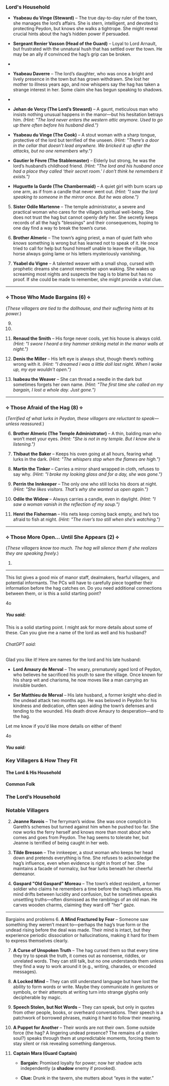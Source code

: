 ### Lord's Household

- **Ysabeau du Vinge (Steward)** – The true day-to-day ruler of the town, she manages the lord’s affairs. She is stern, intelligent, and devoted to protecting Peydon, but knows she walks a tightrope. She might reveal crucial hints about the hag’s hidden power if persuaded.
- **Sergeant Renier Vasson (Head of the Guard)** – Loyal to Lord Arnault, but frustrated with the unnatural hush that has settled over the town. He may be an ally if convinced the hag’s grip can be broken.
- 
- **Ysabeau Daverre** – The lord’s daughter, who was once a bright and lively presence in the town but has grown withdrawn. She lost her mother to illness years ago, and now whispers say the hag has taken a strange interest in her. Some claim she has begun speaking to shadows.
-

-  **Jehan de Vercy (The Lord’s Steward)** – A gaunt, meticulous man who insists nothing unusual happens in the manor—but his hesitation betrays him. _(Hint: "The lord never enters the western attic anymore. Used to go up there often before his husband died.")_
- **Ysabeau du Vinge (The Cook)** – A stout woman with a sharp tongue, protective of the lord but terrified of the unseen. _(Hint: "There’s a door in the cellar that doesn’t lead anywhere. We bricked it up after the attacks, but no one remembers why.")_
- **Gautier le Fèvre (The Stablemaster)** – Elderly but strong, he was the lord’s husband’s childhood friend. _(Hint: "The lord and his husband once had a place they called ‘their secret room.’ I don’t think he remembers it exists.")_
- **Huguette la Garde (The Chambermaid)** – A quiet girl with burn scars up one arm, as if from a candle that never went out. _(Hint: "I saw the lord speaking to someone in the mirror once. But he was alone.")_




5. **Sister Odile Martenne** – The temple administrator, a severe and practical woman who cares for the village’s spiritual well-being. She does not trust the hag but cannot openly defy her. She secretly keeps records of all the hag’s "blessings" and their consequences, hoping to one day find a way to break the town’s curse.

    
6. **Brother Almeric** – The town’s aging priest, a man of quiet faith who _knows_ something is wrong but has learned not to speak of it. He once tried to call for help but found himself unable to leave the village, his horse always going lame or his letters mysteriously vanishing.
    

    
8. **Ysabel du Vigne** – A talented weaver with a small shop, cursed with prophetic dreams she cannot remember upon waking. She wakes up screaming most nights and suspects the hag is to blame but has no proof. If she could be made to remember, she might provide a vital clue.


---

### **⟡ Those Who Made Bargains (6) ⟡**

(_These villagers are tied to the dollhouse, and their suffering hints at its power._)

9.
    
1. 

    
3. **Renaud the Smith** – His forge never cools, yet his house is always cold. _(Hint: "I swore I heard a tiny hammer striking metal in the manor walls at night.")_
    
4. **Denis the Miller** – His left eye is always shut, though there’s nothing wrong with it. _(Hint: "I dreamed I was a little doll last night. When I woke up, my eye wouldn't open.")_
    
5. **Isabeau the Weaver** – She can thread a needle in the dark but sometimes forgets her own name. _(Hint: "The first time she called on my bargain, I lost a whole day. Just _gone._")_
    

---

### **⟡ Those Afraid of the Hag (8) ⟡**

(_Terrified of what lurks in Peydon, these villagers are reluctant to speak—unless reassured._)

6. **Brother Almeric (The Temple Administrator)** – A thin, balding man who won’t meet your eyes. _(Hint: "She is not in my temple. But I know she is listening.")_
    
7. **Thibaut the Baker** – Keeps his oven going at all hours, fearing what lurks in the dark. _(Hint: "The whispers stop when the flames are high.")_
    

8. **Martin the Tinker** – Carries a mirror shard wrapped in cloth, refuses to say why. _(Hint: "I broke my looking glass and for a day, she was _gone._")_
    
9. **Perrin the Innkeeper** – The only one who still locks his doors at night. _(Hint: "She _likes_ visitors. That’s why she wanted us open again.")_
    
10. **Odile the Widow** – Always carries a candle, even in daylight. _(Hint: "I saw a woman vanish in the reflection of my soup.")_
    
11. **Henri the Fisherman** – His nets keep coming back empty, and he’s too afraid to fish at night. _(Hint: "The river’s too still when she’s watching.")_
    


---

### **⟡ Those More Open… Until She Appears (2) ⟡**

(_These villagers know too much. The hag will silence them if she realizes they are speaking freely._)

    
1. 
    

---

This list gives a good mix of manor staff, dealmakers, fearful villagers, and potential informants. The PCs will have to carefully piece together their information before the hag catches on. Do you need additional connections between them, or is this a solid starting point?

4o

##### You said:

This is a solid starting point. I might ask for more details about some of these. Can you give me a name of the lord as well and his husband?

###### ChatGPT said:

Glad you like it! Here are names for the lord and his late husband:

- **Lord Amaury de Merval** – The weary, prematurely aged lord of Peydon, who believes he sacrificed his youth to save the village. Once known for his sharp wit and charisma, he now moves like a man carrying an invisible burden.
    
- **Ser Matthieu de Merval** – His late husband, a former knight who died in the undead attack two months ago. He was beloved in Peydon for his kindness and dedication, often seen aiding the town’s defenses and tending to the wounded. His death drove Amaury to desperation—and to the hag.
    

Let me know if you’d like more details on either of them!

4o

##### You said:

### **Key Villagers & How They Fit**

#### **The Lord & His Household**



#### **Common Folk**


### **The Lord’s Household**


    

### **Notable Villagers**

2. **Jeanne Ravois** – The ferryman’s widow. She was once complicit in Gareth’s schemes but turned against him when he pushed too far. She now works the ferry herself and knows more than most about who comes and goes from Peydon. The hag seems to tolerate her, but Jeanne is terrified of being caught in her web.
    

    
4. **Tilde Bresson** – The innkeeper, a stout woman who keeps her head down and pretends everything is fine. She refuses to acknowledge the hag’s influence, even when evidence is right in front of her. She maintains a facade of normalcy, but fear lurks beneath her cheerful demeanor.
    
5. **Gaspard "Old Gaspard" Moreau** – The town’s eldest resident, a former soldier who claims he remembers a time before the hag’s influence. His mind drifts between lucidity and confusion, but he sometimes speaks unsettling truths—often dismissed as the ramblings of an old man. He carves wooden charms, claiming they ward off "her" gaze.



-----


Bargiains and problems
6. **A Mind Fractured by Fear** – Someone saw something they weren’t meant to—perhaps the hag’s true form or the undead rising before the deal was made. Their mind is intact, but they experience periodic dissociation or hallucinations, making it hard for them to express themselves clearly.
    
7. **A Curse of Unspoken Truth** – The hag cursed them so that every time they try to speak the truth, it comes out as nonsense, riddles, or unrelated words. They can still talk, but no one understands them unless they find a way to work around it (e.g., writing, charades, or encoded messages).
    
8. **A Locked Mind** – They can still understand language but have lost the ability to form words or write. Maybe they communicate in gestures or symbols, or their attempts at writing turn into strange glyphs only decipherable by magic.
    
9. **Speech Stolen, but Not Words** – They can speak, but only in quotes from other people, books, or overheard conversations. Their speech is a patchwork of borrowed phrases, making it hard to follow their meaning.
    
10. **A Puppet for Another** – Their words are not their own. Some outside force (the hag? A lingering undead presence? The remains of a stolen soul?) speaks through them at unpredictable moments, forcing them to stay silent or risk revealing something dangerous.

11. **Captain Mara (Guard Captain)**
    
    - **Bargain:** Promised loyalty for power; now her shadow acts independently (a **shadow** enemy if provoked).
        
    - **Clue:** Drunk in the tavern, she mutters about “eyes in the water.”
        